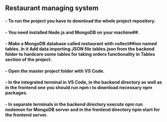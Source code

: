 ## Restaurant managing system

#### - To run the project you have to download the whole project repository. 

#### - You need installed Node.js and MongoDB on your machine##. 

#### - Make a MongoDB database called restaurant with collect##ion named tables. In it Add data importing JSON file tables.json from the backend folder to hardcore some tables for taking orders functionality in Tables section of the project.

#### - Open the master project folder with VS Code.

#### - In the integrated terminal in VS Code, in the backend directory as well as in the frontend one you should run npm i to download necessary npm packages.

#### - In separate terminals in the backend directory execute npm run nodemon for MongoDB server and in the frontend directory npm start for the frontend server.

